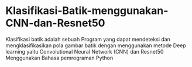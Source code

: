 # Klasifikasi-Batik-menggunakan-CNN-dan-Resnet50
Klasifikasi  batik   adalah  sebuah  Program  yang  dapat mendeteksi  dan  mengklasifikasikan  pola gambar batik dengan menggunakan metode Deep learning yaitu Convolutional Neural Network (CNN) dan Resnet50 Menggunakan Bahasa pemrograman Python
